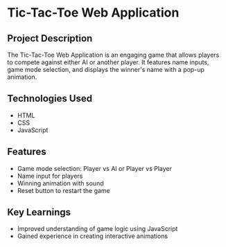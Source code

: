 # Tic-Tac-Toe Web Application

## Project Description
The Tic-Tac-Toe Web Application is an engaging game that allows players to compete against either AI or another player. It features name inputs, game mode selection, and displays the winner's name with a pop-up animation.

## Technologies Used
- HTML
- CSS
- JavaScript

## Features
- Game mode selection: Player vs AI or Player vs Player
- Name input for players
- Winning animation with sound
- Reset button to restart the game

## Key Learnings
- Improved understanding of game logic using JavaScript
- Gained experience in creating interactive animations

